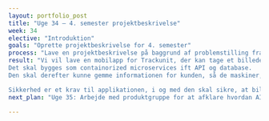 ```yaml
---
layout: portfolio_post
title: "Uge 34 – 4. semester projektbeskrivelse"
week: 34
elective: "Introduktion"
goals: "Oprette projektbeskrivelse for 4. semester"
process: "Lave en projektbeskrivelse på baggrund af problemstilling fra PO"
result: "Vi vil lave en mobilapp for Trackunit, der kan tage et billede af en maskine og gøre brug af AI til at genkende maskinen. Målet er at få appen til at kategorisere typen på maskinen, og om muligt tilbyde yderligere relevant information.
Det skal bygges som containorized microservices ift API og database.
Den skal derefter kunne gemme informationen for kunden, så de maskiner, kunden tager billeder af og får information om, gemmes på kundens konto.

Sikkerhed er et krav til applikationen, i og med den skal sikre, at billeder, der uploades, og information, der gemmes, både om maskiner og brugere, er beskyttede.."
next_plan: "Uge 35: Arbejde med produktgruppe for at afklare hvordan AI skal bruges til at løse problemstillingen."

---
```

